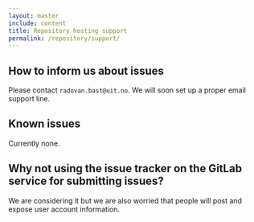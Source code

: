 ```yaml
---
layout: master
include: content
title: Repository hosting support
permalink: /repository/support/
---
```


## How to inform us about issues

Please contact `radovan.bast@uit.no`. We will soon set up a proper email support line.


## Known issues

Currently none.


## Why not using the issue tracker on the GitLab service for submitting issues?

We are considering it but we are also worried that people will post and expose
user account information.
